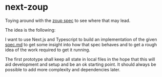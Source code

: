 # next-zoup

Toying around with the [zoup spec](https://github.com/zoupio/spec) to see where that may lead.

The idea is the following:

I want to use Next.js and Typescript to build an implementation of the given [spec.md](https://github.com/zoupio/spec/blob/main/spec.md) to get some insight into how that spec behaves and to get a rough idea of the work required to get it running.

The first prototype shall keep all state in local files in the hope that this will aid development and setup and be an ok starting point. It should always be possible to add more complexity and dependencies later.